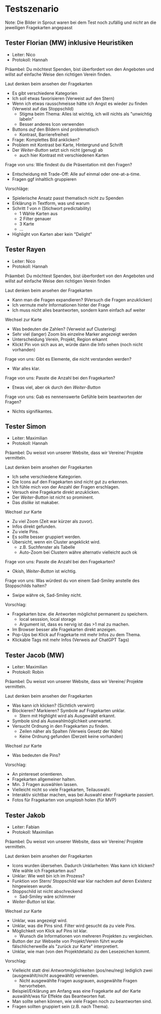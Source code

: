 # Testszenario
Note: Die Bilder in Sprout waren bei dem Test noch zufällig und _nicht_ an die
jeweiligen Fragekarten angepasst

## Tester Florian (MW) inklusive Heuristiken
- Leiter: Nico
- Protokoll: Hannah

Präambel: Du möchtest Spenden, bist überfordert von den Angeboten und willst
auf einfache Weise den richtigen Verein finden.

Laut denken beim ansehen der Fragekarten

- Es gibt verschiedene Kategorien
- Ich soll etwas favorisieren (Verweist auf den Stern)
- Wenn ich etwas rausschmeisse hätte ich Angst es wieder zu finden (Verweist
  auf das Stoppschild)
    - Stigma beim Thema: Alles ist wichtig, ich will nichts als "unwichtig
      labeln"
    - Besser anderes Icon verwenden
- Buttons *auf* den Bildern sind problematisch
    - Kontrast, Barrierefreiheit
- Frage: Komplettes Bild anklicken?
- Problem mit Kontrast bei Karte, Hintergrund und Schrift
- Der *Weiter-Button* setzt sich nicht (genug) ab
    - auch hier Kontrast mit verschiedenen Karten

Frage von uns: Wie findest du die Präsentation mit den Fragen?

- Entscheidung mit Trade-Off: Alle auf einmal oder one-at-a-time.
- Fragen ggf inhaltlich gruppieren

Vorschläge:

- Spielerische Ansatz passt thematisch nicht zu Spenden
- Erklärung in Textform, was und warum
- Schritt *1* von *n* (Stichwort predictability)
    - 1 Wähle Karten aus
    - 2 Filter genauer
    - 3 Karte
    - ...
- Highlight von Karten aber kein "Delight"

## Tester Rayen
- Leiter: Nico
- Protokoll: Hannah

Präambel: Du möchtest Spenden, bist überfordert von den Angeboten und willst
auf einfache Weise den richtigen Verein finden

Laut denken beim ansehen der Fragekarten

- Kann man die Fragen expandieren? 9Versuch die Fragen anzuklicken)
- Ich vermute mehr Informationen hinter der Frage
- Ich muss nicht alles beantworten, sondern kann einfach auf weiter

Wechsel zur Karte

- Was bedeuten die Zahlen? (Verweist auf Clustering)
- Sehr viel (langer) Zoom bis einzelne Marker angezeigt werden
- Unterscheidung Verein, Projekt, Region erkannt
- Klickt Pin von sich aus an, würde dann die Info sehen (noch nicht vorhanden)

Frage von uns: Gibt es Elemente, die nicht verstanden werden?

- War alles klar.

Frage von uns: Passte die Anzahl bei den Fragekarten?

- Etwas viel, aber ok durch den *Weiter-Button*

Frage von uns: Gab es nennenswerte Gefühle beim beantworten der Fragen?

- Nichts signifikantes.

## Tester Simon
- Leiter: Maximilian
- Protokoll: Hannah

Präambel: Du weisst von unserer Website, dass wir Vereine/ Projekte vermitteln.

Laut denken beim ansehen der Fragekarten

- Ich sehe verschiedene Kategorien.
- Die Icons auf den Fragekarten sind nicht gut zu erkennen.
- Ich fühle mich von der Anzahl der Fragen erschlagen.
- Versuch eine Fragekarte direkt anzuklicken.
- Der *Weiter-Button* ist nicht so prominent.
- Das *dislike* ist makaber.

Wechsel zur Karte

- Zu viel Zoom (Zeit war kürzer als zuvor).
- Infos direkt gefunden.
- Zu viele Pins.
- Es sollte besser gruppiert werden.
- Übersicht, wenn ein Cluster angeklickt wird.
    - z.B. Suchfenster als Tabelle
    - Auto-Zoom bei Clustern währe alternativ vielleicht auch ok

Frage von uns: Passte die Anzahl bei den Fragekarten?

- Okish, *Weiter-Button* ist wichtig.

Frage von uns: Was würdest du von einem Sad-Smiley anstelle des Stoppschilds
halten?

- Swipe währe ok, Sad-Smiley nicht.

Vorschlag:

- Fragekarten bzw. die Antworten möglichst permanent zu speichern.
    - local sesssion, local storage
    - Argument ist, dass es nervig ist das >1 mal zu machen.
- Im Browser besser alle Fragekarten direkt anzeigen.
- Pop-Ups bei Klick auf Fragekarte mit mehr Infos zu dem Thema.
- Klickable Tags mit mehr Infos (Verweis auf ChatGPT Tags)

## Tester Jacob (MW)
- Leiter: Maximilian
- Protokoll: Robin

Präambel: Du weisst von unserer Website, dass wir Vereine/ Projekte vermitteln.

Laut denken beim ansehen der Fragekarten

- Was kann ich klicken? (Sichtlich verwirrt)
- Blockieren? Markieren? Symbole auf Fragekarten unklar.
    - Stern mit Highlight wird als Ausgewählt erkannt.
- Symbole sind als Auswahlmöglichkeit unerwartet.
- Versucht Ordnung in den Fragekarten zu finden.
    - Zeilen näher als Spalten (Verweis Gesetz der Nähe)
    - Keine Ordnung gefunden (Derzeit keine vorhanden)

Wechsel zur Karte

- Was bedeuten die Pins?

Vorschlag:

- An pintereset orientieren.
- Fragekarten allgemeiner halten.
- Min. 3 Fragen auswählen lassen.
- Vielleicht nicht so viele Fragekarten, Teilauswahl.
- Interaktiv sichtbar machen, was bei Auswahl einer Fragekarte passiert.
- Fotos für Fragekarten von *unsplash* holen (für MVP)

## Tester Jakob
- Leiter: Fabian
- Protokoll: Maximilian

Präambel: Du weisst von unserer Website, dass wir Vereine/ Projekte vermitteln.

Laut denken beim ansehen der Fragekarten

- Icons wurden übersehen. Dadurch Unklarheiten: Was kann ich klicken? Wie wähle ich Fragekarten aus?
- Unklar: Wie weit bin ich im Prozess?
- Funktion von Stern/ Stoppschild war klar nachdem auf deren Existenz hingewiesen wurde.
- Stoppschild ist nicht abschreckend
    - Sad-Smiley wäre schlimmer
- *Weiter-Button* ist klar.

Wechsel zur Karte

- Unklar, was angezeigt wird.
- Unklar, was die Pins sind. Filter wird gesucht da zu viele Pins.
- Möglichkeit von Klick auf Pins ist klar.
    - Wunsch die Informationen von mehreren Projekten zu vergleichen.
- Button der zur Webseite von Projekt/Verein führt wurde fälschlicherweiße als "zurück zur Karte" interpretiert.
- Unklar, wie man (von den Projektdetails) zu den Lesezeichen kommt.

Vorschlag:

- Vielleicht statt drei Antwortmöglichkeiten (pos/neu/neg) lediglich zwei (ausgewählt/nicht ausgewählt) verwenden.
    - Nicht ausgewählte Fragen ausgrauen, ausgewählte Fragen hervorheben.
- Beispiel/Erklärung am Anfang was eine Fragekarte auf der Karte auswählt/was für Effekte das Beantworten hat.
- Man sollte sehen können, wie viele Fragen noch zu beantworten sind.
- Fragen sollten gruppiert sein (z.B. nach Thema).
